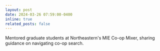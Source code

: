 ```yaml
---
layout: post
date: 2024-03-26 07:59:00-0400
inline: true
related_posts: false
---
```


Mentored graduate students at Northeastern's MIE Co-op Mixer, sharing guidance on navigating co-op search.
